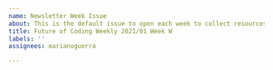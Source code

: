 ```yaml
---
name: Newsletter Week Issue
about: This is the default issue to open each week to collect resources
title: Future of Coding Weekly 2021/01 Week W 
labels: ''
assignees: marianoguerra

---
```


